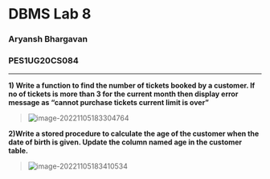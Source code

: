 # DBMS Lab 8

### Aryansh Bhargavan

### PES1UG20CS084

---

**1) Write a function to find the number of tickets booked by a customer. If no of
tickets is more than 3 for the current month then display error message as
“cannot purchase tickets current limit is over”**

>![image-20221105183304764](C:\Users\Aryansh\AppData\Roaming\Typora\typora-user-images\image-20221105183304764.png)

**2)Write a stored procedure to calculate the age of the customer when the date of birth is given.
Update the column named age in the customer table.**

>![image-20221105183410534](D:\SEM5\CNS_windows\Labs\lab7\image-20221105183410534.png)